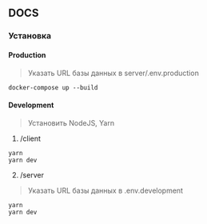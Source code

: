 ## DOCS

### Установка

#### Production

> Указать URL базы данных в server/.env.production

```
docker-compose up --build
```

#### Development

> Установить NodeJS, Yarn

1. /client

```
yarn
yarn dev
```

2. /server

> Указать URL базы данных в .env.development

```
yarn
yarn dev
```
